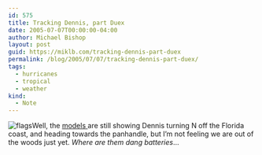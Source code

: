 ```yaml
---
id: 575
title: Tracking Dennis, part Duex
date: 2005-07-07T00:00:00-04:00
author: Michael Bishop
layout: post
guid: https://miklb.com/tracking-dennis-part-duex
permalink: /blog/2005/07/07/tracking-dennis-part-duex/
tags:
  - hurricanes
  - tropical
  - weather
kind:
  - Note
---
```

<p><img class="alignleft" src="http://www.miklb.com/blog/wp-content/themes/miklbs-mindless-ramblings/hurricane_flags.gif" alt="flags" />Well, the <a href="http://www.wunderground.com/tropical/tracking/at200504_model.html">models </a> are still showing Dennis turning N off the Florida coast, and heading towards the panhandle, but I’m not feeling we are out of the woods just yet.  <em>Where are them dang batteries</em>…</p>